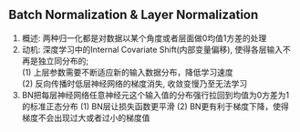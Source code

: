 Batch Normalization & Layer Normalization
-------------------
01. 概述: 两种归一化都是对数据以某个角度或者层面做0均值1方差的处理
02. 动机: 深度学习中的Internal Covariate Shift(内部变量偏移), 使得各层输入不再是独立同分布的;  
(1) 上层参数需要不断适应新的输入数据分布，降低学习速度  
(2) 反向传播时低层神经网络的梯度消失, 收敛变慢乃至无法学习
03. BN把每层神经网络任意神经元这个输入值的分布强行拉回到均值为0方差为1的标准正态分布
(1) BN层让损失函数更平滑
(2) BN更有利于梯度下降，使得梯度不会出现过大或者过小的梯度值